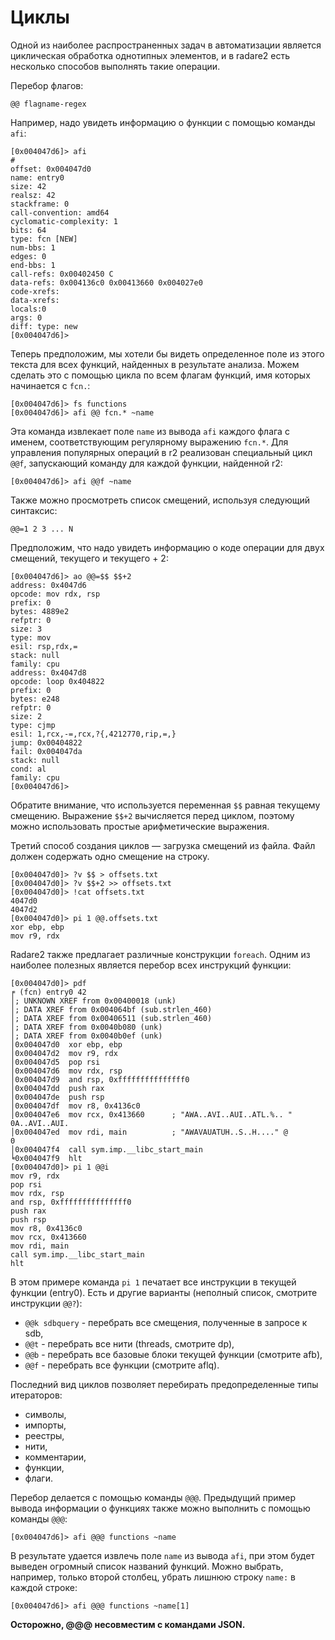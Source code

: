 # Циклы

Одной из наиболее распространенных задач в автоматизации является циклическая обработка однотипных элементов, и в radare2 есть несколько способов выполнять такие операции.

Перебор флагов:
```
@@ flagname-regex
```

Например, надо увидеть информацию о функции с помощью команды `afi`:
```
[0x004047d6]> afi
#
offset: 0x004047d0
name: entry0
size: 42
realsz: 42
stackframe: 0
call-convention: amd64
cyclomatic-complexity: 1
bits: 64
type: fcn [NEW]
num-bbs: 1
edges: 0
end-bbs: 1
call-refs: 0x00402450 C
data-refs: 0x004136c0 0x00413660 0x004027e0
code-xrefs:
data-xrefs:
locals:0
args: 0
diff: type: new
[0x004047d6]>
```
Теперь предположим, мы хотели бы видеть определенное поле из этого текста для всех функций, найденных в результате анализа. Можем сделать это с помощью цикла по всем флагам функций, имя которых начинается с `fcn.`:
```
[0x004047d6]> fs functions
[0x004047d6]> afi @@ fcn.* ~name
```
Эта команда извлекает поле `name` из вывода `afi` каждого флага с именем, соответствующим регулярному выражению `fcn.*`. Для управления популярных операций в r2 реализован специальный цикл `@@f`, запускающий команду для каждой функции, найденной r2:
```
[0x004047d6]> afi @@f ~name
```

Также можно просмотреть список смещений, используя следующий синтаксис:
```
@@=1 2 3 ... N
```
Предположим, что надо увидеть информацию о коде операции для двух смещений, текущего и текущего + 2:

```
[0x004047d6]> ao @@=$$ $$+2
address: 0x4047d6
opcode: mov rdx, rsp
prefix: 0
bytes: 4889e2
refptr: 0
size: 3
type: mov
esil: rsp,rdx,=
stack: null
family: cpu
address: 0x4047d8
opcode: loop 0x404822
prefix: 0
bytes: e248
refptr: 0
size: 2
type: cjmp
esil: 1,rcx,-=,rcx,?{,4212770,rip,=,}
jump: 0x00404822
fail: 0x004047da
stack: null
cond: al
family: cpu
[0x004047d6]>
```
Обратите внимание, что используется переменная `$$` равная текущему смещению. Выражение `$$+2` вычисляется перед циклом, поэтому можно использовать простые арифметические выражения.

Третий способ создания циклов — загрузка смещений из файла. Файл должен содержать одно смещение на строку.
```
[0x004047d0]> ?v $$ > offsets.txt
[0x004047d0]> ?v $$+2 >> offsets.txt
[0x004047d0]> !cat offsets.txt
4047d0
4047d2
[0x004047d0]> pi 1 @@.offsets.txt
xor ebp, ebp
mov r9, rdx
```

Radare2 также предлагает различные конструкции `foreach`. Одним из наиболее полезных является перебор всех инструкций функции:
```
[0x004047d0]> pdf
╒ (fcn) entry0 42
│; UNKNOWN XREF from 0x00400018 (unk)
│; DATA XREF from 0x004064bf (sub.strlen_460)
│; DATA XREF from 0x00406511 (sub.strlen_460)
│; DATA XREF from 0x0040b080 (unk)
│; DATA XREF from 0x0040b0ef (unk)
│0x004047d0  xor ebp, ebp
│0x004047d2  mov r9, rdx
│0x004047d5  pop rsi
│0x004047d6  mov rdx, rsp
│0x004047d9  and rsp, 0xfffffffffffffff0
│0x004047dd  push rax
│0x004047de  push rsp
│0x004047df  mov r8, 0x4136c0
│0x004047e6  mov rcx, 0x413660      ; "AWA..AVI..AUI..ATL.%.. "
0A..AVI..AUI.
│0x004047ed  mov rdi, main          ; "AWAVAUATUH..S..H...." @
0
│0x004047f4  call sym.imp.__libc_start_main
╘0x004047f9  hlt
[0x004047d0]> pi 1 @@i
mov r9, rdx
pop rsi
mov rdx, rsp
and rsp, 0xfffffffffffffff0
push rax
push rsp
mov r8, 0x4136c0
mov rcx, 0x413660
mov rdi, main
call sym.imp.__libc_start_main
hlt
```
В этом примере команда `pi 1` печатает все инструкции в текущей функции (entry0).
Есть и другие варианты (неполный список, смотрите инструкции `@@?`):
- `@@k sdbquery` - перебрать все смещения, полученные в запросе к sdb,
- `@@t` - перебрать все нити (threads, смотрите dp),
- `@@b` - перебрать все базовые блоки текущей функции (смотрите afb),
- `@@f` - перебрать все функции (смотрите aflq).

Последний вид циклов позволяет перебирать предопределенные типы итераторов:

- символы,
- импорты,
- реестры,
- нити,
- комментарии,
- функции,
- флаги.

Перебор делается с помощью команды `@@@`. Предыдущий пример вывода информации о функциях также можно выполнить с помощью команды `@@@`:

```
[0x004047d6]> afi @@@ functions ~name
```
В результате удается извлечь поле `name` из вывода `afi`, при этом будет выведен огромный список названий функций. Можно выбрать, например, только второй столбец, убрать лишнюю строку `name:` в каждой строке:
```
[0x004047d6]> afi @@@ functions ~name[1]
```

**Осторожно, @@@ несовместим с командами JSON.**
